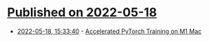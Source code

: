 # [Published on 2022-05-18](index.md)

* [2022-05-18, 15:33:40](https://news.ycombinator.com/item?id=31424048) - [Accelerated PyTorch Training on M1 Mac](https://pytorch.org/blog/introducing-accelerated-pytorch-training-on-mac/)
